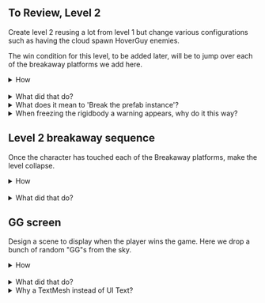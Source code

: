 ## To Review, Level 2

Create level 2 reusing a lot from level 1 but change various configurations such as having the cloud spawn HoverGuy enemies.  

The win condition for this level, to be added later, will be to jump over each of the breakaway platforms we add here.  

<details><summary>How</summary>

Create prefabs from Level 1 to reuse:

 - Open Level1 and create prefabs for:
   - Main Camera
   - Canvas
   - EventSystem
   - 1 Platform (any is fine, we will use this as a starting point in Level2).
   - 1 Ladder
   - EvilCloud
   - LevelController

<br>Start to design level 2 with prefabs from level 1:

 - Open Level2.
 - Delete the Main Camera.
 - Drag in the following prefabs:
   - Main Camera
   - Canvas
   - EventSystem
   - EvilCloud
   - LevelController
     - Level Number: 2
     - Select the Director
 - Add the Platform, Ladder, Hammer prefabs and any new art you would like to include.  
   - Copy / paste as needed to layout the level.
   - Note that it's okay to 'Break the prefab instance' while making changes.
   - Add a **Rigidbody2D** to each of the center platforms.
     - Freeze the Position and Rotation.
 - Add the Mushroom as well.  We are using **spritesheet_jumper_26**.
   - Add **PolygonCollider2D**.
   - Add **Rigidbody2D**:
     - Freeze the Position (X and Y) and Rotation.
    
<img src="https://i.imgur.com/7UiA4df.png" width=300px />

<br>Add a section at the top where the Character cannot enter:

 - Add a Block at the top, we are using **spritesheet_ground_9**.
   - Add **Rigidbody2D**.
     - Freeze the Position and Rotation.
   - Add **BoxCollider2D**.
 - Create a layer 'CharacterOnly':
   - Disable CharacterOnly / Enemy and CharacterOnly / Feet collisions.
   - Assign it to all the blocks at the top and the mushroom.

<img src="https://i.imgur.com/af8Jpj0.png" width=300px />

<br>Add the breakaway sections:

  - Add a Breakaway GameObject and sprite, we are using **spritesheet_jumper_69**.
    - Set to Layer **Floor**.
    - Add **TouchMeToWin**.
    - Add **PolygonCollider2D** for collisions.
    - Add **Rigidbody2D**.
    - Add **BoxCollider2D**, set it as a trigger and size it to capture the area above.

<img src="https://i.imgur.com/vttLU0g.png" width=300px />

<br>Configure the enemy:

 - Drag the HoverGuy prefab into the scene.
   - Rename it "HoverGuy2".
   - Remove the **FadeInThenEnable** component.
   - Enable the **WanderWalkController**:
     - Time Before First Wander: 0
   - Change the **RandomClimbController**
     - Odds of going up: .1
     - Odds of going down: .9
   - Create a new prefab for HoverGuy2 and delete the GameObject.
 - Select the EvilCloud and change the Thing To Spawn to HoverGuy2.

<br>Create the intro Timeline:

 - Select the EvilCloud's sprite GameObject and create a new animation  Animations/**CloudLevel2Entrance**.
   - Record any sequence you'd like.
   - Select Animations/CloudLevel2Entrance and disable looping.
 - Create a 'Timeline' file at Animations/**Level2Entrance**.
 - Select the EvilCloud's sprite GameObject and change the Playable Director's Playable to Level2Entrance.
 - Open the Timeline Editor window:
   - Add an Animation Track for the EvilCloud 
     - Add an Animation Clip for CloudLevel2Entrance.
     - Update the speed if needed.
   - Add Activation Tracks for the Hammers, Ladders, and LevelController.  
     - Time them to start near the end of the animation.
     - And end at the end of the timeline.
   - Then disable the Hammers, Ladders, and LevelController.

<br>Create the outro Timeline:

 - Create a new Scene named Scenes/**YouWin**:
   - Add it to Build Settings.
   - Return to Level2.
 - Create a new animation on the EvilCloud for the end of the game, named Animations/**CloudLevel2Exit**.
 - Create a new Timeline Animations/**Level2Exit** and select it in the Playable Director.
 - Open the Timeline Editor:
   - Create an **Animation Track** for the EvilCloud's CloudLevel2Exit clip.
     - Adjust the speed.
   - Add **TimelineEventPlayable**:
     - Position it to start about half way through the animation.
     - Change the Event Type to End.
   - Add **ChangeScenePlayable**:
      - Position it to start a few seconds after the TimelineEventPlayable began.
      - Change the Scene Name to "YouWin".
 - Select the LevelController and change the End of Level Playable to Level2Exit.
 - Switch the Playable Director back to Level2Entrance.

<hr></details><br>
<details><summary>What did that do?</summary>

Create prefabs from Level 1 to reuse:

We create prefabs to save time creating Level 2. Some of these will be used with the same configurations as used in Level 1, others will be modified specifically for level 2.  

<br>Start to design level 2 with prefabs from level 1:

We construct most of level 2 by reusing GameObjects created for level 1, making customizations where needed. The layout is a lot different from level 1 but we are reusing the same core Platforms.  Level 2 will have a unique win condition, which is why we did not copy that from level 1.

Rigidbody was added to the center platforms and the mushroom.  We then constrain the body, effectively disabling it by default.  This will allow us to turn off the constraints when the player beats the level, causing them to fall to the ground.

<br>Add a section at the top where the Character cannot enter:

The win condition for this level is breaking each of the breakaway blocks.  We don't want you to be able to reach the mushroom as you did in level 1.  Blocks are added to guard the mushroom and a layer is used to allow enemies to pass through but block the player.

The rigidbody is added so this may also fall at the level's end.

<br>Add the breakaway sections:

To beat level 2 you need to jump or walk over each of the breakaway platforms.  

 - The layer floor allows the FloorDetector to work while standing on these platforms.
 - TouchMeToWin counts down the number of breakaway platforms remaining in order to trigger the end of the level.  
 - The polygon collider is used for collisions as entities walk over and for when it's falling.
 - The rigidbody is added so this may fall at the level's end.
 - The box collider is used to detect when the Character is jumping or walking over.

<br>Configure the enemy:

A new prefab was created specifically for level 2.  It's a slight modification to the settings on the HoverGuy we used in level 1.

 - FadeInThenEnable is removed so that the enemy starts moving as soon as it's dropped from the cloud.
 - WanderWalkController removes the initial sleep so it does not always walk right in the beginning.
 - RandomClimbController updates odds so that enemies travel down more often then up.

<br>Create the intro Timeline:

A new Timeline was created for the start of the level.  It's modeled after the Timeline used with level 1. 

 - The cloud is given a new animation to start with for this level.
 - We disable the Hammers, Ladders, and LevelController until the animation is near complete, like we had done with level 1.

<br>Create the outro Timeline:

The Timeline for the end of the level is also modeled after level 1.  

 - The cloud is given a new animation to end with.
 - TimelineEventPlayable broadcasts the end of the level to other interested components.
 - The Timeline ends with ChangeScene, taking us to the YouWin scene.

<hr></details>
<details><summary>What does it mean to 'Break the prefab instance'?</summary>

This dialog sounds more serious than it is.  Breaking the prefab instance means that Unity will no longer tie this GameObject to a prefab - so if the prefab were to change the GameObject will not receive the update.  

The prefab itself is still in-tact and may be used for other objects or scenes.

<hr></details>
<details><summary>When freezing the rigidbody a warning appears, why do it this way?</summary>

When you freeze all constraints on the rigidbody, Unity presents a warning that this may not be an efficient way to achieve your goal of preventing the object from moving.  We have a bit of a unique use case for this case -- we will be removing these constraints once the end of the level is reached, allowing them to fall to the ground.

Alternatively you could have not included the rigidbody at all until the end of the level.  This is style preference, as well as a bit of a performance consideration as there is overhead to having a frozen rigidbody and there is overhead with adding a new component to a GameObject.

<hr></details>


## Level 2 breakaway sequence

Once the character has touched each of the Breakaway platforms, make the level collapse.

<details><summary>How</summary>

Enable physics, causing the level to collapse:

 - Create script Components/Effects/**UnfreezeAndDisablePlatformers**:

```csharp
using UnityEngine;

public class UnfreezeAndDisablePlatformers : MonoBehaviour
{
  protected void OnEnable()
  {
    Rigidbody2D myBody = GetComponent<Rigidbody2D>();
    myBody.constraints = RigidbodyConstraints2D.None;

    PlatformEffector2D effector 
      = GetComponent<PlatformEffector2D>();
    if(effector != null)
    {
      effector.enabled = false;
    }
  }
}
```

 - For each Block guarding the mushroom, each platform in the center (except the bottom platform), and the mushroom:
   - Add **UnfreezeAndDisablePlatformers**.
     - Disable the component.
   - Add **EnableComponentsOnTimelineEvent**:
     - Event: End
     - Component list: UnfreezeAndDisablePlatformers

<br>Breakaway blocks fall when touched:

 - For each breakaway block:
   - Add **UnfreezeAndDisablePlatformers**.
   - Update TouchMeToWin to enable the Unfreeze component.

<hr></details><br>
<details><summary>What did that do?</summary>

Enable physics, causing the level to collapse:

The Timeline which plays when the level ends will enable UnfreezeAndDisablePlatformers.  That component will then:

 - Remove all constraints on the rigidbody, allowing it to fall.
 - Disable the platform effector, if there is one.  This ensures there is no weird behaviour due to the one-way collisions from the platformer effect while the platform itself is falling and spinning.

<br>Breakaway blocks fall when touched:

When the player jumps over one of the breakaway blocks, UnfreezeAndDisablePlatformers is used to cause it to fall.

<hr></details>

## GG screen

Design a scene to display when the player wins the game.  Here we drop a bunch of random "GG"s from the sky.

<details><summary>How</summary>

Configure scene:

 - Open the YouWin scene.
 - Configure the Camera color.
 - Add the GameController prefab.

<br>Create a GG object:

 - Create an Empty GameObject named "GG".
   - Add **TextMesh**:
     - Text: "GG"
     - Font Size: 36
     - Anchor: Middle Center
     - Alignment: Center
   - Add **BoxCollider2D**:
     - Size it tightly around the GG letters.
   - Add **Rigidbody2D**.
   - Add **SuicideIn** and set the time to 30.

<br>Randomize the GG:

 - Create script Components/Effects/**RandomGG**:

```csharp
using UnityEngine;

public class RandomGG : MonoBehaviour
{
  [SerializeField]
  float minScale = .1f;

  [SerializeField]
  float maxScale = .7f;

  protected void OnEnable()
  {
    transform.localScale 
      = Vector3.one * UnityEngine.Random.Range(minScale, maxScale);

    TextMesh text = GetComponent<TextMesh>();
    text.color = UnityEngine.Random.ColorHSV();

    Bounds screenBounds = GameController.instance.screenBounds;
    transform.position = new Vector3(
      UnityEngine.Random.Range(screenBounds.min.x, screenBounds.max.x),
      screenBounds.max.y + 10,
      0);
  }
}
```

 - Add **RandomGG** to the GG GameObject.

<br>Keep the GG in bounds:

 - Create an Empty GameObject and add a **BoxCollider2D**
   - Size and position multiple to guard the screen edges.

<img src="https://i.imgur.com/KI8JXHK.png" width=300px />

<br>Spawn GGs:

- Create Prefabs/**GG** and delete the GameObject.
- Create an Empty GameObject named Spawner.
  - Add **Spawner** component
    - Initial wait time: 0
    - Min time: .1
    - Max time: 1
    - Thing to spawn: GG

<br>Press any key to return to the menu:

 - Create script Components/UI/**AnyKeyToLoadScene**:

```csharp
using UnityEngine;
using UnityEngine.SceneManagement;

public class AnyKeyToLoadScene : MonoBehaviour
{
  [SerializeField]
  string sceneName = "Menu";

  protected void Update()
  {
    if(Input.anyKeyDown)
    {
      SceneManager.LoadScene(sceneName);
    }
  }
}
```

 - Add **AnyKeyToLoadScene** to the Spawner.

<hr></details><br>
<details><summary>What did that do?</summary>

Configure scene:

The YouWin scene is given a black background.  The GameController is added so that components can get the screen bounds from it, it's a DontDestroyOnLoad component but added here to ease testing.  

<br>Create a GG object:

A GameObject is created to display "GG".  We size it too large to start and will scale it down.  A box collider surrounds the letters so we can drop a bunch and have them bounce off each other.  The rigidbody enables gravity.  Suicide in destroys the GG after 30 seconds, ensuring there is always some movement on the screen.

<br>Randomize the GG:

RandomGG will, when the GameObject is first added to the scene:

  - Pick a new random size, always smaller than the original (to ensure a crisp font).
  - Pick a random color.
  - Pick a random position which is a bit above the screen.

<br>Keep the GG in bounds:

Invisible bumpers were added off-screen in order to get the GG objects to collect on-screen.  They will bounce around a bit and some GGs will be completely off-screen, but most should be visible.

<br>Spawn GGs:

The Spawner component used in our levels was reused here to spawn GGs.  The position of the Spawner does not matter as the RandomGG script will override the GameObject's position.  The time between spawns was greatly reduced, giving a pretty steady stream of GGs falling.

<br>Press any key to return to the menu:

Each update, the AnyKeyToLoadScene script checks if any key was pressed that frame.  We check AnyKeyDown instead of AnyKey so that the player does not accidentally skip the GG scene entirely.

This script could have been added to any GameObject in the world, using the Spawner was an arbitrary choice.

<hr></details>
<details><summary>Why a TextMesh instead of UI Text?</summary>

UI Text does not work with physics.  It's intended to be used on a Canvas and not have any interaction with objects in the world.  

Text Mesh can be added to a GameObject, allowing you to add a rigidbody for gravity and a collider to get them bouncing around.  Note that features built for the UI Text component, for example the Outline component, are not compatible with the Text Mesh.

<hr></details>

